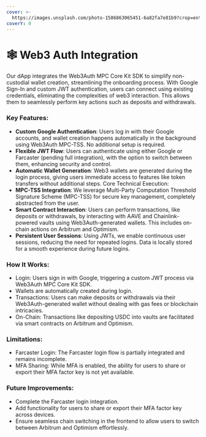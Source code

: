 ```yaml
---
cover: >-
  https://images.unsplash.com/photo-1586863065451-6a82fa7e81b9?crop=entropy&cs=srgb&fm=jpg&ixid=M3wxOTcwMjR8MHwxfHNlYXJjaHw0fHx1c2VyJTIwZXhwZXJpZW5jZXxlbnwwfHx8fDE3MjU3ODMxNTV8MA&ixlib=rb-4.0.3&q=85
coverY: 0
---
```


# 🕸️ Web3 Auth Integration

Our dApp integrates the Web3Auth MPC Core Kit SDK to simplify non-custodial wallet creation, streamlining the onboarding process. With Google Sign-In and custom JWT authentication, users can connect using existing credentials, eliminating the complexities of web3 interaction. This allows them to seamlessly perform key actions such as deposits and withdrawals.

### Key Features:

* **Custom Google Authentication**: Users log in with their Google accounts, and wallet creation happens automatically in the background using Web3Auth MPC-TSS. No additional setup is required.
* **Flexible JWT Flow**: Users can authenticate using either Google or Farcaster (pending full integration), with the option to switch between them, enhancing security and control.
* **Automatic Wallet Generation**: Web3 wallets are generated during the login process, giving users immediate access to features like token transfers without additional steps. Core Technical Execution:
* **MPC-TSS Integration**: We leverage Multi-Party Computation Threshold Signature Scheme (MPC-TSS) for secure key management, completely abstracted from the user.
* **Smart Contract Interaction**: Users can perform transactions, like deposits or withdrawals, by interacting with AAVE and Chainlink-powered vaults using Web3Auth-generated wallets. This includes on-chain actions on Arbitrum and Optimism.
* **Persistent User Sessions**: Using JWTs, we enable continuous user sessions, reducing the need for repeated logins. Data is locally stored for a smooth experience during future logins.

### How It Works:

* Login: Users sign in with Google, triggering a custom JWT process via Web3Auth MPC Core Kit SDK.
* Wallets are automatically created during login.
* Transactions: Users can make deposits or withdrawals via their Web3Auth-generated wallet without dealing with gas fees or blockchain intricacies.
* On-Chain: Transactions like depositing USDC into vaults are facilitated via smart contracts on Arbitrum and Optimism.

### Limitations:

* Farcaster Login: The Farcaster login flow is partially integrated and remains incomplete.
* MFA Sharing: While MFA is enabled, the ability for users to share or export their MFA factor key is not yet available.

### Future Improvements:

* Complete the Farcaster login integration.
* Add functionality for users to share or export their MFA factor key across devices.
* Ensure seamless chain switching in the frontend to allow users to switch between Arbitrum and Optimism effortlessly.
